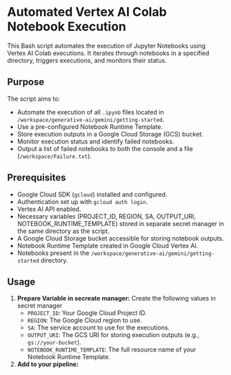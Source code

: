 # Automated Vertex AI Colab Notebook Execution

This Bash script automates the execution of Jupyter Notebooks using Vertex AI Colab executions. It iterates through notebooks in a specified directory, triggers executions, and monitors their status.

## Purpose

The script aims to:

- Automate the execution of all `.ipynb` files located in `/workspace/generative-ai/gemini/getting-started`.
- Use a pre-configured Notebook Runtime Template.
- Store execution outputs in a Google Cloud Storage (GCS) bucket.
- Monitor execution status and identify failed notebooks.
- Output a list of failed notebooks to both the console and a file (`/workspace/Failure.txt`).

## Prerequisites

- Google Cloud SDK (`gcloud`) installed and configured.
- Authentication set up with `gcloud auth login`.
- Vertex AI API enabled.
- Necessary variables (PROJECT_ID, REGION, SA, OUTPUT_URI, NOTEBOOK_RUNTIME_TEMPLATE) stored in separate secret manager in the same directory as the script.
- A Google Cloud Storage bucket accessible for storing notebook outputs.
- Notebook Runtime Template created in Google Cloud Vertex AI.
- Notebooks present in the `/workspace/generative-ai/gemini/getting-started` directory.

## Usage

1.  **Prepare Variable in secreate manager:** Create the following values in secret manager
    - `PROJECT_ID`: Your Google Cloud Project ID.
    - `REGION`: The Google Cloud region to use.
    - `SA`: The service account to use for the executions.
    - `OUTPUT_URI`: The GCS URI for storing execution outputs (e.g., `gs://your-bucket`).
    - `NOTEBOOK_RUNTIME_TEMPLATE`: The full resource name of your Notebook Runtime Template.
2.  **Add to your pipeline:**
